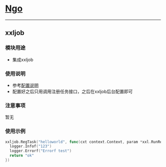 # [Ngo](https://github.com/NetEase-Media/ngo)

---
## xxljob
### 模块用途
* 集成xxljob

### 使用说明
* 参考[配置说明](config.md)
* 配置好之后只用调用注册任务接口，之后在xxljob后台配置即可

### 注意事项
暂无

### 使用示例
```go
xxljob.RegTask("helloworld", func(cxt context.Context, param *xxl.RunReq, logger *XxlJobLogger) string {
  logger.Infof("123")
  logger.Errorf("Errorf test")
  return "ok"
})
```
